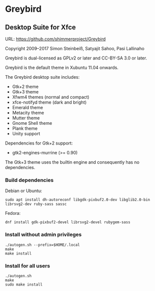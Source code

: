 Greybird
=======
Desktop Suite for Xfce
----------------------
URL: https://github.com/shimmerproject/Greybird

Copyright 2009–2017 Simon Steinbeiß, Satyajit Sahoo, Pasi Lallinaho

Greybird is dual-licensed as GPLv2 or later and CC-BY-SA 3.0 or later.

Greybird is the default theme in Xubuntu 11.04 onwards.

The Greybird desktop suite includes:
- Gtk+2 theme
- Gtk+3 theme
- Xfwm4 themes (normal and compact)
- xfce-notifyd theme (dark and bright)
- Emerald theme
- Metacity theme
- Mutter theme
- Gnome Shell theme
- Plank theme
- Unity support

Dependencies for Gtk+2 support:
- gtk2-engines-murrine (>= 0.90)

The Gtk+3 theme uses the builtin engine and consequently has no dependencies.

### Build dependencies ###
Debian or Ubuntu:

`sudo apt install dh-autoreconf libgdk-pixbuf2.0-dev libglib2.0-bin librsvg2-dev ruby-sass sassc`

Fedora:

`dnf install gdk-pixbuf2-devel librsvg2-devel rubygem-sass`

### Install without admin privileges

```
./autogen.sh --prefix=$HOME/.local
make
make install
```

### Install for all users

```
./autogen.sh
make
sudo make install
